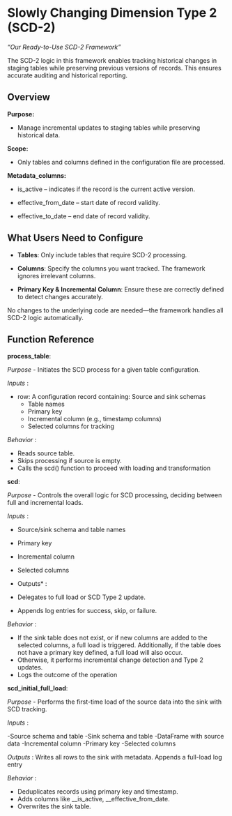 # Slowly Changing Dimension Type 2 (SCD-2)
<p align="center">
  
</p>

*“Our Ready-to-Use SCD-2 Framework”*

The SCD-2 logic in this framework enables tracking historical changes in staging tables while preserving previous versions of records. This ensures accurate auditing and historical reporting.

## Overview

**Purpose:**
- Manage incremental updates to staging tables while preserving historical data.

**Scope:**
- Only tables and columns defined in the configuration file are processed.

**Metadata_columns:**

- is_active – indicates if the record is the current active version.

- effective_from_date – start date of record validity.

- effective_to_date – end date of record validity.

## What Users Need to Configure
- **Tables**: Only include tables that require SCD-2 processing.

- **Columns**: Specify the columns you want tracked. The framework ignores irrelevant columns.

- **Primary Key & Incremental Column**: Ensure these are correctly defined to detect changes accurately.

No changes to the underlying code are needed—the framework handles all SCD-2 logic automatically.


## Function Reference
**process_table**:

*Purpose* - Initiates the SCD process for a given table configuration.

*Inputs* :

- row: A configuration record containing: Source and sink schemas 
  - Table names 
  - Primary key 
  - Incremental column (e.g., timestamp columns) 
  - Selected columns for tracking
 
*Behavior* :

- Reads source table. 
- Skips processing if source is empty. 
- Calls the scd() function to proceed with loading and transformation


**scd**:

*Purpose* - Controls the overall logic for SCD processing, deciding between full and incremental loads.

*Inputs* :


- Source/sink schema and table names 
- Primary key 
- Incremental column 
- Selected columns
- 
  Outputs* :

- Delegates to full load or SCD Type 2 update. 
- Appends log entries for success, skip, or failure. 


*Behavior* :


- If the sink table does not exist, or if new columns are added to the selected columns, a full load is triggered. Additionally, if the table does not have a primary key defined, a full load will also occur.
- Otherwise, it performs incremental change detection and Type 2 updates. 
- Logs the outcome of the operation



**scd_initial_full_load**:

*Purpose* -  Performs the first-time load of the source data into the sink with SCD tracking.

*Inputs* :

-Source schema and table 
-Sink schema and table 
-DataFrame with source data 
-Incremental column 
-Primary key 
-Selected columns 

*Outputs* : 
Writes all rows to the sink with metadata. 
Appends a full-load log entry

*Behavior* :


- Deduplicates records using primary key and timestamp. 
- Adds columns like __is_active, __effective_from_date.  
- Overwrites the sink table. 

